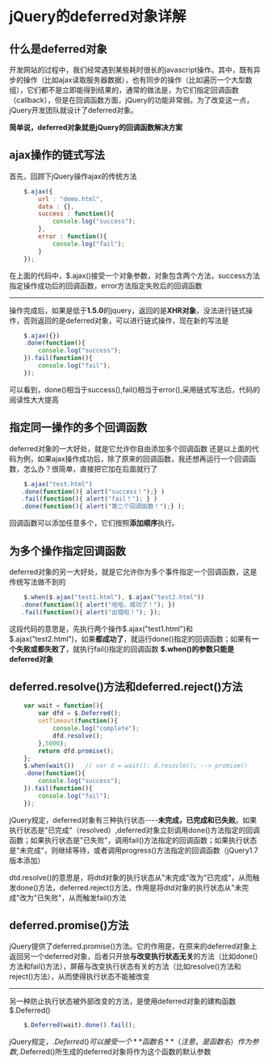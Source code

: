 # jQuery的deferred对象详解


## 什么是deferred对象

开发网站的过程中，我们经常遇到某些耗时很长的javascript操作。其中，既有异步的操作（比如ajax读取服务器数据），也有同步的操作（比如遍历一个大型数组），它们都不是立即能得到结果的，通常的做法是，为它们指定回调函数（callback），但是在回调函数方面，jQuery的功能非常弱。为了改变这一点，jQuery开发团队就设计了deferred对象。

**简单说，deferred对象就是jQuery的回调函数解决方案**

## ajax操作的链式写法
首先，回顾下jQuery操作ajax的传统方法
```js
	$.ajax({
		url : "demo.html",
		data : {},
		success : function(){
			console.log("success");
		},
		error : function(){
			console.log("fail");
		}
	});
```
在上面的代码中，$.ajax()接受一个对象参数，对象包含两个方法，success方法指定操作成功后的回调函数，error方法指定失败后的回调函数
*******
操作完成后，如果是低于**1.5.0**的jquery，返回的是**XHR对象**，没法进行链式操作，否则返回的是deferred对象，可以进行链式操作，现在新的写法是
```js
	$.ajax({})
	.done(function(){
		console.log("success");
	}).fail(function(){
		console.log("fail");
	});
```
可以看到，done()相当于success(),fail()相当于error(),采用链式写法后，代码的阅读性大大提高

## 指定同一操作的多个回调函数
deferred对象的一大好处，就是它允许你自由添加多个回调函数
还是以上面的代码为例，如果ajax操作成功后，除了原来的回调函数，我还想再运行一个回调函数，怎么办？很简单，直接把它加在后面就行了
```js
	$.ajax("test.html")
　　.done(function(){ alert("success！");} )
　　.fail(function(){ alert("fail！"); } )
　　.done(function(){ alert("第二个回调函数！");} );
```
回调函数可以添加任意多个，它们按照**添加顺序**执行。

## 为多个操作指定回调函数
deferred对象的另一大好处，就是它允许你为多个事件指定一个回调函数，这是传统写法做不到的
```js
	$.when($.ajax("test1.html"), $.ajax("test2.html"))
　　.done(function(){ alert("哈哈，成功了！"); })
　　.fail(function(){ alert("出错啦！"); });
```
这段代码的意思是，先执行两个操作$.ajax("test1.html")和$.ajax("test2.html")，如果**都成功了**，就运行done()指定的回调函数；如果有**一个失败或都失败了**，就执行fail()指定的回调函数
**$.when()的参数只能是deferred对象**

## deferred.resolve()方法和deferred.reject()方法

```js
	var wait = function(){
		var dfd = $.Deferred();
		setTimeout(function(){
			console.log("complete");
			dfd.resolve();
		},5000);
		return dfd.promise();
	};
	$.when(wait())   // var d = wait(); d.resovle(); --> promise()
	.done(function(){
		console.log("success");
	}).fail(function(){
		console.log("fail");
	});
```
jQuery规定，deferred对象有三种执行状态----**未完成，已完成和已失败**。如果执行状态是"已完成"（resolved）,deferred对象立刻调用done()方法指定的回调函数；如果执行状态是"已失败"，调用fail()方法指定的回调函数；如果执行状态是"未完成"，则继续等待，或者调用progress()方法指定的回调函数（jQuery1.7版本添加）

dtd.resolve()的意思是，将dtd对象的执行状态从"未完成"改为"已完成"，从而触发done()方法，deferred.reject()方法，作用是将dtd对象的执行状态从"未完成"改为"已失败"，从而触发fail()方法

## deferred.promise()方法
jQuery提供了deferred.promise()方法。它的作用是，在原来的deferred对象上返回另一个deferred对象，后者只开放**与改变执行状态无关**的方法（比如done()方法和fail()方法），屏蔽与改变执行状态有关的方法（比如resolve()方法和reject()方法），从而使得执行状态不能被改变
*******
另一种防止执行状态被外部改变的方法，是使用deferred对象的建构函数$.Deferred()
```js
	$.Deferred(wait).done().fail();
```
jQuery规定，$.Deferred()可以接受一个**函数名**（注意，是函数名）作为参数,$.Deferred()所生成的deferred对象将作为这个函数的默认参数


